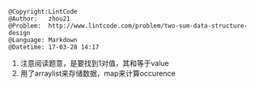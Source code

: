 ```
@Copyright:LintCode
@Author:   zhou21
@Problem:  http://www.lintcode.com/problem/two-sum-data-structure-design
@Language: Markdown
@Datetime: 17-03-28 14:17
```

1. 注意阅读题意，是要找到1对值，其和等于value
2. 用了arraylist来存储数据，map来计算occurence